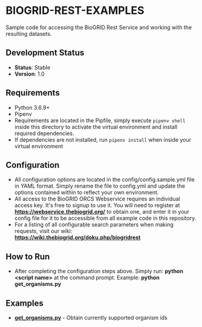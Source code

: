 # BIOGRID-REST-EXAMPLES
Sample code for accessing the BioGRID Rest Service and working with the resulting datasets.

## Development Status
+ **Status**: Stable
+ **Version**: 1.0

## Requirements
+ Python 3.6.9+
+ Pipenv
+ Requirements are located in the Pipfile, simply execute `pipenv shell` inside this directory to activate the virtual environment and install required dependencies.
+ If dependencies are not installed, run `pipenv install` when inside your virtual environment

## Configuration
+ All configuration options are located in the config/config.sample.yml file in YAML format. Simply rename the file to config.yml and update the options contained within to reflect your own environment.
+ All access to the BioGRID ORCS Webservice requires an individual access key. It's free to signup to use it. You will need to register at **https://webservice.thebiogrid.org/** to obtain one, and enter it in your config file for it to be accessible from all example code in this repository.
+ For a listing of all configurable search parameters when making requests, visit our wiki: **https://wiki.thebiogrid.org/doku.php/biogridrest**

## How to Run
+ After completing the configuration steps above. Simply run: **python \<script name\>** at the command prompt. Example: **python get_organisms.py**

## Examples
+ [**get_organisms.py**](https://github.com/BioGRID/ORCS-REST-EXAMPLES/blob/master/get_organisms.py) - Obtain currently supported organism ids
